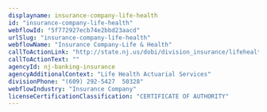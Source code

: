 ```yaml
---
displayname: insurance-company-life-health
id: "insurance-company-life-health"
webflowId: "5f772927ecb74e2bbd23aacd"
urlSlug: "insurance-company-life-health"
webflowName: "Insurance Company-Life & Health"
callToActionLink: "http://state.nj.us/dobi/division_insurance/lifehealthmain.html"
callToActionText: ""
agencyId: nj-banking-insurance
agencyAdditionalContext: "Life Health Actuarial Services"
divisionPhone: "(609) 292-5427  50328"
webflowIndustry: "Insurance Company"
licenseCertificationClassification: "CERTIFICATE OF AUTHORITY"
---
```

